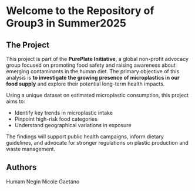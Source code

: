 # Welcome to the Repository of Group3 in Summer2025

## The Project
This project is part of the **PurePlate Initiative**, a global non-profit advocacy group focused on promoting food safety and raising awareness about emerging contaminants in the human diet. The primary objective of this analysis is **to investigate the growing presence of microplastics in our food supply** and explore their potential long-term health impacts.

Using a unique dataset on estimated microplastic consumption, this project aims to:

- Identify key trends in microplastic intake
- Pinpoint high-risk food categories
- Understand geographical variations in exposure

The findings will support public health campaigns, inform dietary guidelines, and advocate for stronger regulations on plastic production and waste management.

## Authors
Humam
Negin
Nicole
Gaetano
